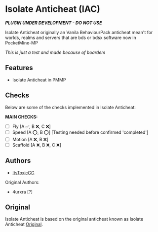 # Isolate Anticheat (IAC)

***_PLUGIN UNDER DEVELOPMENT - DO NOT USE_***

Isolate Anticheat originally an Vanila BehaviourPack anticheat mean't for worlds, realms and servers that are bds or bdsx software
now in PocketMine-MP

*This is just a test and made because of boardem*

## Features

- Isolate Anticheat in PMMP

## Checks

Below are some of the checks implemented in Isolate Anticheat:

**MAIN CHECKS:**
- [ ] Fly [A ✅, B ❌, C ❌]
- [ ] Speed [A ⭕, B ⭕] [Testing needed before confirmed 'completed']
- [ ] Motion [A ❌, B ❌]
- [ ] Scaffold [A ❌, B ❌, C ❌]

## Authors

- [ItsToxicGG](https://github.com/johndoe](https://github.com/ItsToxicGG/))

Original Authors:

- 4urxra [?]

## Original

Isolate Anticheat is based on the original anticheat known as Isolate Anticheat [Original]([https://github.com/originaldeveloper](https://github.com/Dream23322/Isolate-Anticheat/tree/main)). 

